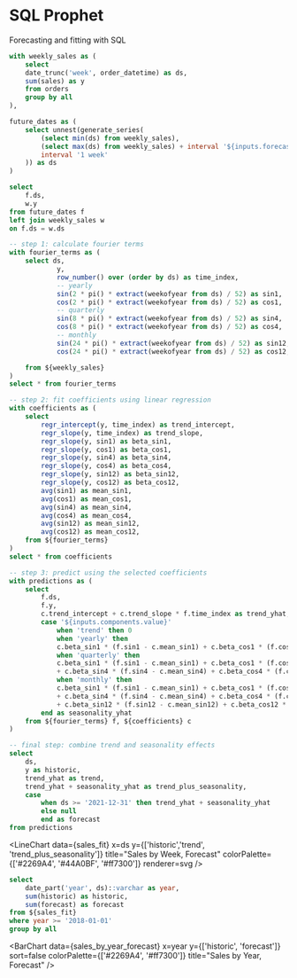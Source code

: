 # SQL Prophet

Forecasting and fitting with SQL

<Grid cols=2>
<Dropdown name=components title="Forecast Components" order=false>
    <DropdownOption value=trend valueLabel=Linear/>
    <DropdownOption value=yearly valueLabel=Yearly/>
    <DropdownOption value=quarterly valueLabel=Quarterly/>
    <DropdownOption value=monthly valueLabel=Monthly/>
</Dropdown>

<Slider title="Forecast Years" defaultValue=0 name=forecast_years max=5/>
</Grid>

```sql weekly_sales
with weekly_sales as (
    select 
    date_trunc('week', order_datetime) as ds,
    sum(sales) as y
    from orders
    group by all
),

future_dates as (
    select unnest(generate_series(
        (select min(ds) from weekly_sales),
        (select max(ds) from weekly_sales) + interval '${inputs.forecast_years} years',
        interval '1 week'
    )) as ds
)

select 
    f.ds,
    w.y
from future_dates f
left join weekly_sales w
on f.ds = w.ds
```


```sql fourier_terms
-- step 1: calculate fourier terms
with fourier_terms as (
    select ds,
            y,
            row_number() over (order by ds) as time_index,
            -- yearly
            sin(2 * pi() * extract(weekofyear from ds) / 52) as sin1,
            cos(2 * pi() * extract(weekofyear from ds) / 52) as cos1,
            -- quarterly
            sin(8 * pi() * extract(weekofyear from ds) / 52) as sin4,
            cos(8 * pi() * extract(weekofyear from ds) / 52) as cos4,
            -- monthly
            sin(24 * pi() * extract(weekofyear from ds) / 52) as sin12,
            cos(24 * pi() * extract(weekofyear from ds) / 52) as cos12,

    from ${weekly_sales}
)
select * from fourier_terms
```

```sql coefficients
-- step 2: fit coefficients using linear regression
with coefficients as (
    select
        regr_intercept(y, time_index) as trend_intercept,
        regr_slope(y, time_index) as trend_slope,
        regr_slope(y, sin1) as beta_sin1,
        regr_slope(y, cos1) as beta_cos1,
        regr_slope(y, sin4) as beta_sin4,
        regr_slope(y, cos4) as beta_cos4,
        regr_slope(y, sin12) as beta_sin12,
        regr_slope(y, cos12) as beta_cos12,
        avg(sin1) as mean_sin1,
        avg(cos1) as mean_cos1,
        avg(sin4) as mean_sin4,
        avg(cos4) as mean_cos4,
        avg(sin12) as mean_sin12,
        avg(cos12) as mean_cos12,
    from ${fourier_terms}
)
select * from coefficients
```


```sql sales_fit
-- step 3: predict using the selected coefficients
with predictions as (
    select 
        f.ds,
        f.y,
        c.trend_intercept + c.trend_slope * f.time_index as trend_yhat,
        case '${inputs.components.value}'
            when 'trend' then 0
            when 'yearly' then 
            c.beta_sin1 * (f.sin1 - c.mean_sin1) + c.beta_cos1 * (f.cos1 - c.mean_cos1) 
            when 'quarterly' then 
            c.beta_sin1 * (f.sin1 - c.mean_sin1) + c.beta_cos1 * (f.cos1 - c.mean_cos1) 
            + c.beta_sin4 * (f.sin4 - c.mean_sin4) + c.beta_cos4 * (f.cos4 - c.mean_cos4)
            when 'monthly' then
            c.beta_sin1 * (f.sin1 - c.mean_sin1) + c.beta_cos1 * (f.cos1 - c.mean_cos1) 
            + c.beta_sin4 * (f.sin4 - c.mean_sin4) + c.beta_cos4 * (f.cos4 - c.mean_cos4)
            + c.beta_sin12 * (f.sin12 - c.mean_sin12) + c.beta_cos12 * (f.cos12 - c.mean_cos12)
        end as seasonality_yhat
    from ${fourier_terms} f, ${coefficients} c
)

-- final step: combine trend and seasonality effects
select 
    ds,
    y as historic,
    trend_yhat as trend,
    trend_yhat + seasonality_yhat as trend_plus_seasonality,
    case 
        when ds >= '2021-12-31' then trend_yhat + seasonality_yhat 
        else null 
        end as forecast
from predictions
```

<LineChart
  data={sales_fit}
  x=ds
  y={['historic','trend', 'trend_plus_seasonality']}
  title="Sales by Week, Forecast"
  colorPalette={['#2269A4', '#44A0BF', '#ff7300']}
  renderer=svg
/>

```sql sales_by_year_forecast
select 
    date_part('year', ds)::varchar as year,
    sum(historic) as historic,
    sum(forecast) as forecast
from ${sales_fit}
where year >= '2018-01-01'
group by all
```

<BarChart
  data={sales_by_year_forecast}
  x=year
  y={['historic', 'forecast']}
  sort=false
  colorPalette={['#2269A4', '#ff7300']}
  title="Sales by Year, Forecast"
/>